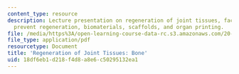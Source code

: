 ```yaml
---
content_type: resource
description: Lecture presentation on regeneration of joint tissues, factors that can
  prevent regeneration, biomaterials, scaffolds, and organ printing.
file: /media/https%3A/open-learning-course-data-rc.s3.amazonaws.com/20-441j-biomaterials-tissue-interactions-fall-2009/18df6eb1d218f4d8a8e6c50295132ea1_MIT20_441JF09_lec22_ms.pdf
file_type: application/pdf
resourcetype: Document
title: 'Regeneration of Joint Tissues: Bone'
uid: 18df6eb1-d218-f4d8-a8e6-c50295132ea1
---
```

